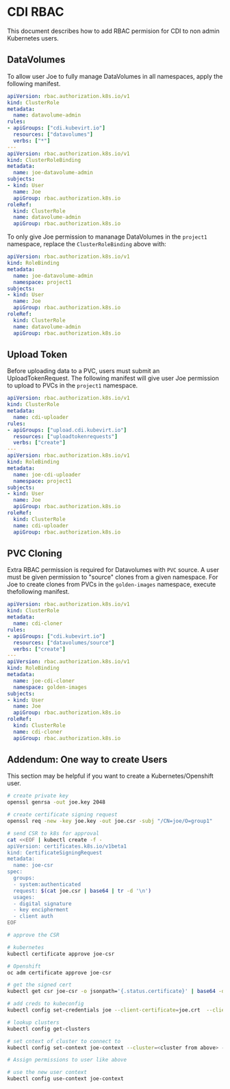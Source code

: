 # CDI RBAC

This document describes how to add RBAC permision for CDI to non admin Kubernetes users. 

## DataVolumes

To allow user Joe to fully manage DataVolumes in all namespaces, apply the following manifest.

```yaml
apiVersion: rbac.authorization.k8s.io/v1
kind: ClusterRole
metadata:
  name: datavolume-admin
rules:
- apiGroups: ["cdi.kubevirt.io"]
  resources: ["datavolumes"]
  verbs: ["*"]
---
apiVersion: rbac.authorization.k8s.io/v1
kind: ClusterRoleBinding
metadata:
  name: joe-datavolume-admin
subjects:
- kind: User
  name: Joe
  apiGroup: rbac.authorization.k8s.io
roleRef:
  kind: ClusterRole
  name: datavolume-admin
  apiGroup: rbac.authorization.k8s.io
```

To only give Joe permission to mananage DataVolumes in the `project1` namespace, replace the `ClusterRoleBinding` above with:

```yaml
apiVersion: rbac.authorization.k8s.io/v1
kind: RoleBinding
metadata:
  name: joe-datavolume-admin
  namespace: project1
subjects:
- kind: User
  name: Joe
  apiGroup: rbac.authorization.k8s.io
roleRef:
  kind: ClusterRole
  name: datavolume-admin
  apiGroup: rbac.authorization.k8s.io
```

## Upload Token

Before uploading data to a PVC, users must submit an UploadTokenRequest.  The following manifest will give user Joe permission to upload to PVCs in the `project1` namespace.

```yaml
apiVersion: rbac.authorization.k8s.io/v1
kind: ClusterRole
metadata:
  name: cdi-uploader
rules:
- apiGroups: ["upload.cdi.kubevirt.io"]
  resources: ["uploadtokenrequests"]
  verbs: ["create"]
---
apiVersion: rbac.authorization.k8s.io/v1
kind: RoleBinding
metadata:
  name: joe-cdi-uploader
  namespace: project1
subjects:
- kind: User
  name: Joe
  apiGroup: rbac.authorization.k8s.io
roleRef:
  kind: ClusterRole
  name: cdi-uploader
  apiGroup: rbac.authorization.k8s.io
```

## PVC Cloning

Extra RBAC permission is required for Datavolumes with `PVC` source.  A user must be given permission to "source" clones from a given namespace.  For Joe to create clones from PVCs in the `golden-images` namespace, execute thefollowing manifest.

```yaml
apiVersion: rbac.authorization.k8s.io/v1
kind: ClusterRole
metadata:
  name: cdi-cloner
rules:
- apiGroups: ["cdi.kubevirt.io"]
  resources: ["datavolumes/source"]
  verbs: ["create"]
---
apiVersion: rbac.authorization.k8s.io/v1
kind: RoleBinding
metadata:
  name: joe-cdi-cloner
  namespace: golden-images
subjects:
- kind: User
  name: Joe
  apiGroup: rbac.authorization.k8s.io
roleRef:
  kind: ClusterRole
  name: cdi-cloner
  apiGroup: rbac.authorization.k8s.io

```

## Addendum: One way to create Users

This section may be helpful if you want to create a Kubernetes/Openshift user.

```bash
# create private key
openssl genrsa -out joe.key 2048

# create certificate signing request
openssl req -new -key joe.key -out joe.csr -subj "/CN=joe/O=group1"

# send CSR to k8s for approval
cat <<EOF | kubectl create -f -
apiVersion: certificates.k8s.io/v1beta1
kind: CertificateSigningRequest
metadata:
  name: joe-csr
spec:
  groups:
  - system:authenticated
  request: $(cat joe.csr | base64 | tr -d '\n')
  usages:
  - digital signature
  - key encipherment
  - client auth
EOF

# approve the CSR

# kubernetes
kubectl certificate approve joe-csr

# Openshift
oc adm certificate approve joe-csr

# get the signed cert
kubectl get csr joe-csr -o jsonpath='{.status.certificate}' | base64 -d > joe.crt

# add creds to kubeconfig
kubectl config set-credentials joe --client-certificate=joe.crt  --client-key=joe.key --embed-certs=true

# lookup clusters
kubectl config get-clusters

# set cntext of cluster to connect to
kubectl config set-context joe-context --cluster=<cluster from above> --namespace=<mynamespace> --user=joe

# Assign permissions to user like above

# use the new user context
kubectl config use-context joe-context

```


